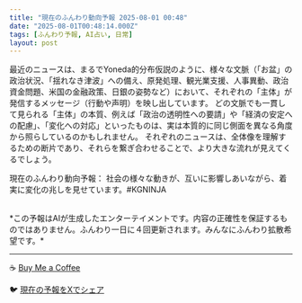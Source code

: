 ```yaml
---
title: "現在のふんわり動向予報 2025-08-01 00:48"
date: "2025-08-01T00:48:14.000Z"
tags: [ふんわり予報, AI占い, 日常]
layout: post
---
```


最近のニュースは、まるでYoneda的分布仮説のように、様々な文脈（「お盆」の政治状況、「揺れなき津波」への備え、原発処理、観光業支援、人事異動、政治資金問題、米国の金融政策、日銀の姿勢など）において、それぞれの「主体」が発信するメッセージ（行動や声明）を映し出しています。  どの文脈でも一貫して見られる「主体」の本質、例えば「政治の透明性への要請」や「経済の安定への配慮」、「変化への対応」といったものは、実は本質的に同じ側面を異なる角度から照らしているのかもしれません。  それぞれのニュースは、全体像を理解するための断片であり、それらを繋ぎ合わせることで、より大きな流れが見えてくるでしょう。

現在のふんわり動向予報：
社会の様々な動きが、互いに影響しあいながら、着実に変化の兆しを見せています。#KGNINJA

<br>
*この予報はAIが生成したエンターテイメントです。内容の正確性を保証するものではありません。ふんわり一日に４回更新されます。みんなにふんわり拡散希望です。*

---
☕️ [Buy Me a Coffee](https://www.buymeacoffee.com/kgninja)

🐦 [現在の予報をXでシェア](https://twitter.com/intent/tweet?text=%E7%8F%BE%E5%9C%A8%E3%81%AE%E3%81%B5%E3%82%93%E3%82%8F%E3%82%8A%E4%BA%88%E5%A0%B1%3A%20%E3%80%8C%E6%9C%80%E8%BF%91%E3%81%AE%E3%83%8B%E3%83%A5%E3%83%BC%E3%82%B9%E3%81%AF%E3%80%81%E3%81%BE%E3%82%8B%E3%81%A7Yoneda%E7%9A%84%E5%88%86%E5%B8%83%E4%BB%AE%E8%AA%AC%E3%81%AE%E3%82%88%E3%81%86%E3%81%AB%E3%80%81%E6%A7%98%E3%80%85%E3%81%AA%E6%96%87%E8%84%88%EF%BC%88%E3%80%8C%E3%81%8A%E7%9B%86%E3%80%8D%E3%81%AE%E6%94%BF%E6%B2%BB%E7%8A%B6%E6%B3%81%E3%80%81%E3%80%8C%E6%8F%BA%E3%82%8C%E3%81%AA%E3%81%8D%E6%B4%A5%E6%B3%A2%E3%80%8D%E3%81%B8%E3%81%AE%E5%82%99%E3%81%88%E3%80%81%E5%8E%9F%E7%99%BA%E5%87%A6%E7%90%86%E3%80%81%E8%A6%B3%E5%85%89%E6%A5%AD%E6%94%AF%E6%8F%B4%E3%80%81%E4%BA%BA%E4%BA%8B%E7%95%B0%E5%8B%95%E3%80%81%E6%94%BF%E6%B2%BB%E8%B3%87%E9%87%91%E5%95%8F%E9%A1%8C%E3%80%81%E7%B1%B3%E5%9B%BD%E3%81%AE%E9%87%91%E8%9E%8D%E6%94%BF%E7%AD%96%E3%80%81%E6%97%A5%E9%8A%80%E3%81%AE%E5%A7%BF%E5%8B%A2%E3%81%AA%E3%81%A9%EF%BC%89%E3%81%AB...%E3%80%8D%23KGNINJA%20%E7%B6%9A%E3%81%8D%E3%81%AF%E3%83%96%E3%83%AD%E3%82%B0%E3%81%A7%EF%BC%81%F0%9F%91%87&url=https%3A%2F%2Fkg-ninja.github.io%2FFunwariyoso%2F)
